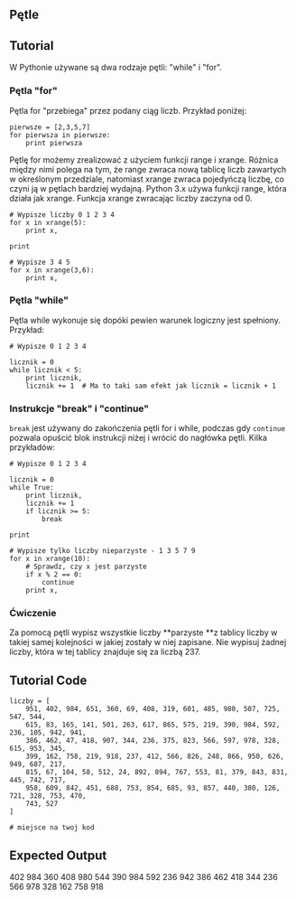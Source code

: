Pętle
-----

Tutorial
--------

W Pythonie używane są dwa rodzaje pętli: "while" i "for".

### Pętla "for"

Pętla for "przebiega" przez podany ciąg liczb. Przykład poniżej:

	pierwsze = [2,3,5,7]
	for pierwsza in pierwsze:
	    print pierwsza

Pętlę for możemy zrealizować z użyciem funkcji range i xrange. Różnica między nimi polega na tym, że range zwraca nową tablicę liczb zawartych w określonym przedziale, natomiast xrange zwraca pojedyńczą liczbę, co czyni ją w pętlach bardziej wydajną. Python 3.x używa funkcji range, która działa jak xrange. Funkcja xrange zwracając liczby zaczyna od 0.

	# Wypisze liczby 0 1 2 3 4
	for x in xrange(5):
	    print x,
	
	print

	# Wypisze 3 4 5
	for x in xrange(3,6):
	    print x,

### Pętla "while"

Pętla while wykonuje się dopóki pewien warunek logiczny jest spełniony. Przykład:

	# Wypisze 0 1 2 3 4

	licznik = 0
	while licznik < 5:
	    print licznik,
	    licznik += 1  # Ma to taki sam efekt jak licznik = licznik + 1

### Instrukcje "break" i "continue"

`break` jest używany do zakończenia pętli for i while, podczas gdy `continue` pozwala opuścić blok instrukcji niżej i wrócić do nagłówka pętli. Kilka przykładów:

	# Wypisze 0 1 2 3 4

	licznik = 0
	while True:
	    print licznik,
	    licznik += 1
	    if licznik >= 5:
	        break
	
	print

	# Wypisze tylko liczby nieparzyste - 1 3 5 7 9
	for x in xrange(10):
	    # Sprawdz, czy x jest parzyste
	    if x % 2 == 0:
	        continue
	    print x,

### Ćwiczenie

Za pomocą pętli wypisz wszystkie liczby **parzyste **z tablicy liczby w takiej samej kolejności w jakiej zostały w niej zapisane. Nie wypisuj żadnej liczby, która w tej tablicy znajduje się za liczbą 237.

Tutorial Code
-------------
	liczby = [
	    951, 402, 984, 651, 360, 69, 408, 319, 601, 485, 980, 507, 725, 547, 544, 
	    615, 83, 165, 141, 501, 263, 617, 865, 575, 219, 390, 984, 592, 236, 105, 942, 941, 
	    386, 462, 47, 418, 907, 344, 236, 375, 823, 566, 597, 978, 328, 615, 953, 345, 
	    399, 162, 758, 219, 918, 237, 412, 566, 826, 248, 866, 950, 626, 949, 687, 217, 
	    815, 67, 104, 58, 512, 24, 892, 894, 767, 553, 81, 379, 843, 831, 445, 742, 717, 
	    958, 609, 842, 451, 688, 753, 854, 685, 93, 857, 440, 380, 126, 721, 328, 753, 470, 
	    743, 527
	]
	
	# miejsce na twoj kod


Expected Output
---------------

402
984
360
408
980
544
390
984
592
236
942
386
462
418
344
236
566
978
328
162
758
918
